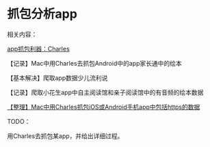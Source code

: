 # 抓包分析app

相关内容：

[app抓包利器：Charles](http://book.crifan.com/books/app_capture_package_tool_charles/website)

【记录】Mac中用Charles去抓包Android中的app家长通中的绘本

【基本解决】爬取app数据少儿流利说

【记录】爬取小花生app中自主阅读馆和亲子阅读馆中的有音频的绘本数据

[【整理】Mac中用Charles抓包iOS或Android手机app中包括https的数据](http://www.crifan.com/mac_use_charles_capture_crawl_ios_android_phone_app_data_include_https_package)

TODO：

用Charles去抓包某app，并给出详细过程。